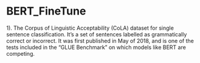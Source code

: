 # BERT_FineTune
<a>
1). The Corpus of Linguistic Acceptability (CoLA) dataset for single sentence classification. It’s a set of sentences labelled as grammatically correct or incorrect. It was first published in May of 2018, and is one of the tests included in the “GLUE Benchmark” on which models like BERT are competing.</a>
